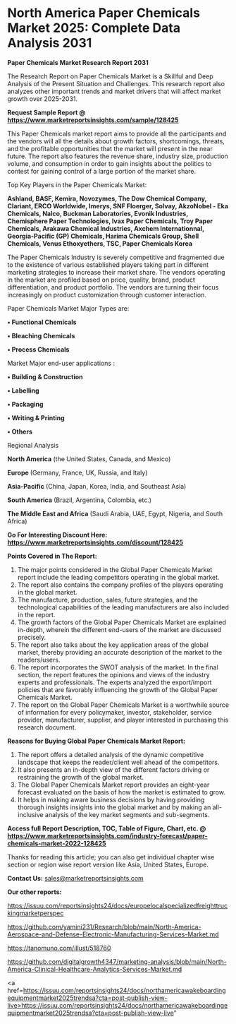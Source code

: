 # North America Paper Chemicals Market 2025: Complete Data Analysis 2031

<strong>Paper Chemicals Market Research Report 2031</strong>

The Research Report on Paper Chemicals Market is a Skillful and Deep Analysis of the Present Situation and Challenges. This research report also analyzes other important trends and market drivers that will affect market growth over 2025-2031.

<strong>Request Sample Report @ <a href=https://www.marketreportsinsights.com/sample/128425>https://www.marketreportsinsights.com/sample/128425</a></strong>

This Paper Chemicals market report aims to provide all the participants and the vendors will all the details about growth factors, shortcomings, threats, and the profitable opportunities that the market will present in the near future. The report also features the revenue share, industry size, production volume, and consumption in order to gain insights about the politics to contest for gaining control of a large portion of the market share.

Top Key Players in the Paper Chemicals Market:

<strong>Ashland, BASF, Kemira, Novozymes, The Dow Chemical Company, Clariant, ERCO Worldwide, Imerys, SNF Floerger, Solvay, AkzoNobel - Eka Chemicals, Nalco, Buckman Laboratories, Evonik Industries, Chemisphere Paper Technologies, Ivax Paper Chemicals, Troy Paper Chemicals, Arakawa Chemical Industries, Axchem Internationnal, Georgia-Pacific (GP) Chemicals, Harima Chemicals Group, Shell Chemicals, Venus Ethoxyethers, TSC, Paper Chemicals Korea</strong>

The Paper Chemicals Industry is severely competitive and fragmented due to the existence of various established players taking part in different marketing strategies to increase their market share. The vendors operating in the market are profiled based on price, quality, brand, product differentiation, and product portfolio. The vendors are turning their focus increasingly on product customization through customer interaction.

Paper Chemicals Market Major Types are:

<strong>• Functional Chemicals

• Bleaching Chemicals

• Process Chemicals</strong>

Market Major end-user applications :

<strong>• Building & Construction

• Labelling

• Packaging

• Writing & Printing

• Others</strong>

Regional Analysis

</u><strong><b>North America</b></strong> (the United States, Canada, and Mexico)

<strong><b>Europe </b></strong>(Germany, France, UK, Russia, and Italy)

<strong><b>Asia-Pacific</b></strong> (China, Japan, Korea, India, and Southeast Asia)

<strong><b>South America</b></strong> (Brazil, Argentina, Colombia, etc.)

<strong><b>The Middle East and Africa</b></strong> (Saudi Arabia, UAE, Egypt, Nigeria, and South Africa)

<strong>Go For Interesting Discount Here: <a href=https://www.marketreportsinsights.com/discount/128425>https://www.marketreportsinsights.com/discount/128425</a></strong>

<strong>Points Covered in The Report:</strong>
<ol>
  <li>The major points considered in the Global Paper Chemicals Market report include the leading competitors operating in the global market.</li>
  <li>The report also contains the company profiles of the players operating in the global market.</li>
  <li>The manufacture, production, sales, future strategies, and the technological capabilities of the leading manufacturers are also included in the report.</li>
  <li>The growth factors of the Global Paper Chemicals Market are explained in-depth, wherein the different end-users of the market are discussed precisely.</li>
  <li>The report also talks about the key application areas of the global market, thereby providing an accurate description of the market to the readers/users.</li>
  <li>The report incorporates the SWOT analysis of the market. In the final section, the report features the opinions and views of the industry experts and professionals. The experts analyzed the export/import policies that are favorably influencing the growth of the Global Paper Chemicals Market.</li>
  <li>The report on the Global Paper Chemicals Market is a worthwhile source of information for every policymaker, investor, stakeholder, service provider, manufacturer, supplier, and player interested in purchasing this research document.</li>
</ol>
<strong>Reasons for Buying Global Paper Chemicals Market Report:</strong>

<ol>
  <li>The report offers a detailed analysis of the dynamic competitive landscape that keeps the reader/client well ahead of the competitors.</li>
  <li>It also presents an in-depth view of the different factors driving or restraining the growth of the global market.</li>
  <li>The Global Paper Chemicals Market report provides an eight-year forecast evaluated on the basis of how the market is estimated to grow.</li>
  <li>It helps in making aware business decisions by having providing thorough insights insights into the global market and by making an all-inclusive analysis of the key market segments and sub-segments.</li>
</ol>
<strong>Access full Report Description, TOC, Table of Figure, Chart, etc. @ <a href=https://www.marketreportsinsights.com/industry-forecast/paper-chemicals-market-2022-128425>https://www.marketreportsinsights.com/industry-forecast/paper-chemicals-market-2022-128425</a></strong>


Thanks for reading this article; you can also get individual chapter wise section or region wise report version like Asia, United States, Europe.

<strong>Contact Us:</strong>
sales@marketreportsinsights.com

<strong>Our other reports:</strong>

<a href=https://issuu.com/reportsinsights24/docs/europelocalspecializedfreighttruckingmarketperspec>https://issuu.com/reportsinsights24/docs/europelocalspecializedfreighttruckingmarketperspec</a>

<a href=https://github.com/yamini231/Research/blob/main/North-America-Aerospace-and-Defense-Electronic-Manufacturing-Services-Market.md>https://github.com/yamini231/Research/blob/main/North-America-Aerospace-and-Defense-Electronic-Manufacturing-Services-Market.md</a>

<a href=https://tanomuno.com/illust/518760>https://tanomuno.com/illust/518760</a>

<a href=https://github.com/digitalgrowth4347/marketing-analysis/blob/main/North-America-Clinical-Healthcare-Analytics-Services-Market.md>https://github.com/digitalgrowth4347/marketing-analysis/blob/main/North-America-Clinical-Healthcare-Analytics-Services-Market.md</a>

<a href=https://issuu.com/reportsinsights24/docs/northamericawakeboardingequipmentmarket2025trendsa?cta=post-publish-view-live>https://issuu.com/reportsinsights24/docs/northamericawakeboardingequipmentmarket2025trendsa?cta=post-publish-view-live</a>"
